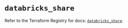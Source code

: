 # `databricks_share`

Refer to the Terraform Registry for docs: [`databricks_share`](https://registry.terraform.io/providers/databricks/databricks/1.46.0/docs/resources/share).
